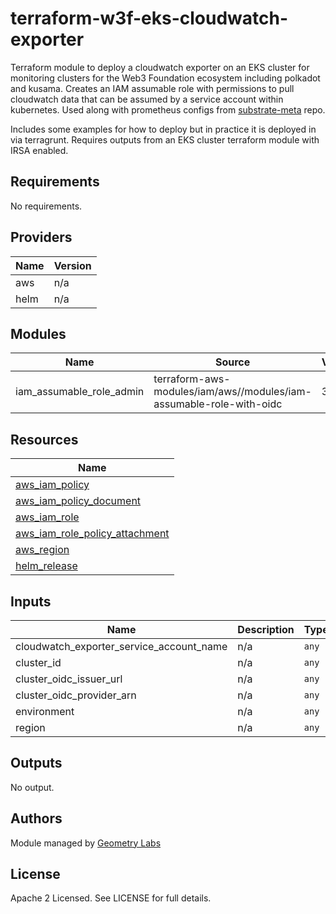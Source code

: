 
# terraform-w3f-eks-cloudwatch-exporter

Terraform module to deploy a cloudwatch exporter on an EKS cluster for monitoring clusters for the Web3 Foundation ecosystem including polkadot and kusama. Creates an IAM assumable role with permissions to pull cloudwatch data that can be assumed by a service account within kubernetes. Used along with prometheus configs from [substrate-meta](https://github.com/geometry-labs/substrate-meta/tree/main/prometheus) repo. 

Includes some examples for how to deploy but in practice it is deployed in via terragrunt. Requires outputs from an EKS cluster terraform module with IRSA enabled.  

<!-- BEGINNING OF PRE-COMMIT-TERRAFORM DOCS HOOK -->
## Requirements

No requirements.

## Providers

| Name | Version |
|------|---------|
| aws | n/a |
| helm | n/a |

## Modules

| Name | Source | Version |
|------|--------|---------|
| iam_assumable_role_admin | terraform-aws-modules/iam/aws//modules/iam-assumable-role-with-oidc | 3.13.0 |

## Resources

| Name |
|------|
| [aws_iam_policy](https://registry.terraform.io/providers/hashicorp/aws/latest/docs/resources/iam_policy) |
| [aws_iam_policy_document](https://registry.terraform.io/providers/hashicorp/aws/latest/docs/data-sources/iam_policy_document) |
| [aws_iam_role](https://registry.terraform.io/providers/hashicorp/aws/latest/docs/resources/iam_role) |
| [aws_iam_role_policy_attachment](https://registry.terraform.io/providers/hashicorp/aws/latest/docs/resources/iam_role_policy_attachment) |
| [aws_region](https://registry.terraform.io/providers/hashicorp/aws/latest/docs/data-sources/region) |
| [helm_release](https://registry.terraform.io/providers/hashicorp/helm/latest/docs/resources/release) |

## Inputs

| Name | Description | Type | Default | Required |
|------|-------------|------|---------|:--------:|
| cloudwatch\_exporter\_service\_account\_name | n/a | `any` | n/a | yes |
| cluster\_id | n/a | `any` | n/a | yes |
| cluster\_oidc\_issuer\_url | n/a | `any` | n/a | yes |
| cluster\_oidc\_provider\_arn | n/a | `any` | n/a | yes |
| environment | n/a | `any` | n/a | yes |
| region | n/a | `any` | n/a | yes |

## Outputs

No output.
<!-- END OF PRE-COMMIT-TERRAFORM DOCS HOOK -->

## Authors

Module managed by [Geometry Labs](github.com/geometry-labs)

## License

Apache 2 Licensed. See LICENSE for full details.
